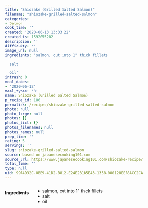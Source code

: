 ```yaml
---
title: "Shiozake (Grilled Salted Salmon)"
filename: "shiozake-grilled-salted-salmon"
categories:
- Salmon
cook_time: ''
created: '2020-06-13 13:33:22'
created_ts: 1592055202
description: ''
difficulty: ''
image_url: null
ingredients: 'salmon, cut into 1" thick fillets

  salt

  oil'
intrash: 0
meal_dates:
- '2020-06-12'
meal_types: '3'
name: Shiozake (Grilled Salted Salmon)
p_recipe_id: 186
permalink: /recipes/shiozake-grilled-salted-salmon
photo: null
photo_large: null
photos: []
photos_dict: {}
photos_filenames: null
photos_names: null
prep_time: ''
rating: 5
servings: ''
slug: shiozake-grilled-salted-salmon
source: based on japanesecooking101.com
source_url: https://www.japanesecooking101.com/shiozake-recipe/
total_time: ''
type: null
uid: 9974D32C-0BB9-41D2-B812-E24E231B5E43-1358-000128EEF8ACC2CA
---
```

<div class="large-8 medium-7 columns" id="writeup">	</div><!-- #writeup -->
</div><!-- #row-one -->
<div class="row" id="row-two">	<div class="medium-4 small-5 columns"><h4 id="ingredients">Ingredients</h4><div class="box box-ingredients content"><ul>
<li>salmon, cut into 1&quot; thick fillets</li>
<li>salt</li>
<li>oil</li>
</ul>
</div>	</div>	<div class="medium-6 small-7 columns">	</div>	<div class="medium-2 columns" id="photo-sidebar">